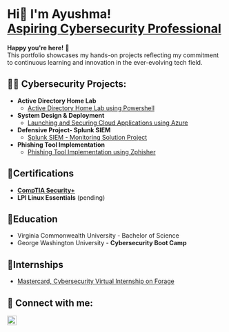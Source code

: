 <h1>Hi👋 I'm Ayushma! <br/><a href="https://www.linkedin.com/in/ayushma-k/">Aspiring Cybersecurity Professional</a></h1>

**Happy you're here!** 🤗<br>
This portfolio showcases my hands-on projects reflecting my commitment to continuous learning and innovation in the ever-evolving tech field.


<h2>👩‍💻 Cybersecurity Projects:</h2>

- <b>Active Directory Home Lab</b>
  - [Active Directory Home Lab using Powershell](https://github.com/ayushmak7/ActiveDirectoryHomeLab/)
- <b>System Design & Deployment</b>
  - [Launching and Securing Cloud Applications using Azure](https://github.com/ayushmak7/Securing-Cloud-Apps-Azure/)
- <b>Defensive Project- Splunk SIEM</b>
  - [Splunk SIEM - Monitoring Solution Project](https://github.com/ayushmak7/Splunk-SIEM-Defensive-Project/)
- <b>Phishing Tool Implementation</b>
  - [Phishing Tool Implementation using Zphisher](https://github.com/ayushmak7/Phishing-Tool-Implementation/)
 
<h2>📄Certifications</h2>

- <b>[CompTIA Security+](https://www.credly.com/badges/c875f98a-f22a-49a4-a730-312b16f85a06/public_url)</b>
- <b>LPI Linux Essentials</b> (pending)

<h2>🏫Education</h2>

- Virginia Commonwealth University - Bachelor of Science
-  George Washington University - <b>Cybersecurity Boot Camp</b> 

<h2>💼Internships</h2>

- [Mastercard, Cybersecurity Virtual Internship on Forage](https://drive.google.com/file/d/1Wyu-_Ut326uaKy6RiefUdE6SaLw4puCb/view?usp=sharing)

  
<h2> 🤳 Connect with me:</h2>

[<img align="left" alt="ayushma-k | LinkedIn" width="22px" src="https://cdn.jsdelivr.net/npm/simple-icons@v3/icons/linkedin.svg" />][linkedin]

[linkedin]: https://linkedin.com/in/ayushma-k/




